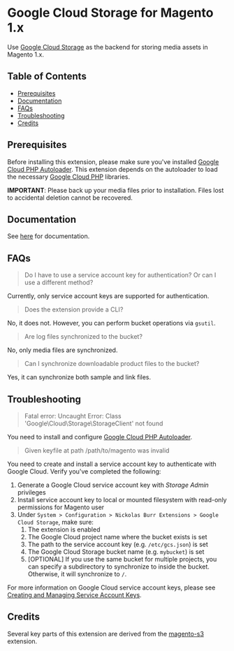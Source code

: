 # Google Cloud Storage for Magento 1.x

Use [Google Cloud Storage](https://cloud.google.com/storage/) as the backend for storing media assets in Magento 1.x.

## Table of Contents

- [Prerequisites](#prerequisites)
- [Documentation](#documentation)
- [FAQs](#faqs)
- [Troubleshooting](#troubleshooting)
- [Credits](#credits)

## Prerequisites

Before installing this extension, please make sure you've installed [Google Cloud PHP Autoloader](https://github.com/auroraextensions/googlecloudphpautoloader).
This extension depends on the autoloader to load the necessary [Google Cloud PHP](https://github.com/googleapis/google-cloud-php) libraries.

**IMPORTANT**: Please back up your media files prior to installation. Files lost to accidental deletion cannot be recovered.

## Documentation

See [here](https://docs.auroraextensions.com/magento/extensions/1.x/magegcs/latest/) for documentation.

## FAQs

> Do I have to use a service account key for authentication? Or can I use a different method?

Currently, only service account keys are supported for authentication.

> Does the extension provide a CLI?

No, it does not. However, you can perform bucket operations via `gsutil`.

> Are log files synchronized to the bucket?

No, only media files are synchronized.

> Can I synchronize downloadable product files to the bucket?

Yes, it can synchronize both sample and link files.

## Troubleshooting

> Fatal error: Uncaught Error: Class 'Google\Cloud\Storage\StorageClient' not found

You need to install and configure [Google Cloud PHP Autoloader](https://github.com/auroraextensions/googlecloudphpautoloader).

> Given keyfile at path /path/to/magento was invalid

You need to create and install a service account key to authenticate with Google Cloud. Verify you've completed the following:

1. Generate a Google Cloud service account key with _Storage Admin_ privileges
2. Install service account key to local or mounted filesystem with read-only permissions for Magento user
3. Under `System > Configuration > Nickolas Burr Extensions > Google Cloud Storage`, make sure:
    1. The extension is enabled
    2. The Google Cloud project name where the bucket exists is set
    3. The path to the service account key (e.g. `/etc/gcs.json`) is set
    4. The Google Cloud Storage bucket name (e.g. `mybucket`) is set
    5. [OPTIONAL] If you use the same bucket for multiple projects, you can specify a subdirectory to synchronize to inside the bucket. Otherwise, it will synchronize to `/`.

For more information on Google Cloud service account keys, please see [Creating and Managing Service Account Keys](https://cloud.google.com/iam/docs/creating-managing-service-account-keys).

## Credits

Several key parts of this extension are derived from the [magento-s3](https://github.com/thaiphan/magento-s3) extension.
